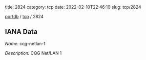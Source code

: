 title: 2824
category: tcp
date: 2022-02-10T22:46:10
slug: tcp/2824

[portdb](/) / [tcp](/category/tcp.html) / 2824


## IANA Data

_Name:_ cqg-netlan-1

_Description:_ CQG Net/LAN 1

